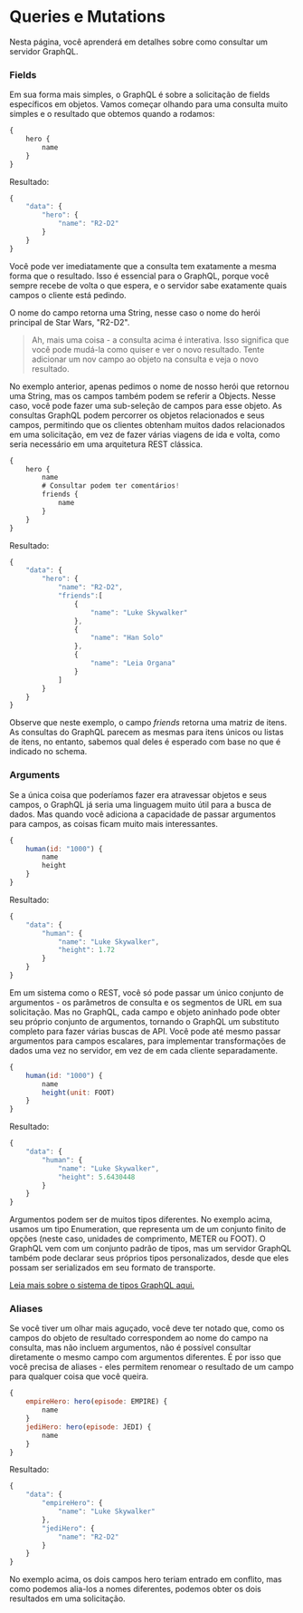 # Queries e Mutations

Nesta página, você aprenderá em detalhes sobre como consultar um servidor GraphQL.

### Fields

Em sua forma mais simples, o GraphQL é sobre a solicitação de fields específicos em objetos. Vamos começar olhando para uma consulta muito simples e o resultado que obtemos quando a rodamos:

```javascript
{
    hero {
        name
    }
}
```

Resultado:

```javascript
{
    "data": {
        "hero": {
            "name": "R2-D2"
        }
    }
}
```

Você pode ver imediatamente que a consulta tem exatamente a mesma forma que o resultado. Isso é essencial para o GraphQL, porque você sempre recebe de volta o que espera, e o servidor sabe exatamente quais campos o cliente está pedindo.

O nome do campo retorna uma String, nesse caso o nome do herói principal de Star Wars, "R2-D2".

> Ah, mais uma coisa - a consulta acima é interativa. Isso significa que você pode mudá-la como quiser e ver o novo resultado. Tente adicionar um nov campo ao objeto na consulta e veja o novo resultado.

No exemplo anterior, apenas pedimos o nome de nosso herói que retornou uma String, mas os campos também podem se referir a Objects. Nesse caso, você pode fazer uma sub-seleção de campos para esse objeto. As consultas GraphQL podem percorrer os objetos relacionados e seus campos, permitindo que os clientes obtenham muitos dados relacionados em uma solicitação, em vez de fazer várias viagens de ida e volta, como seria necessário em uma arquitetura REST clássica.

```javascript
{
    hero {
        name
        # Consultar podem ter comentários!
        friends {
            name
        }
    }
}
```

Resultado:

```javascript
{
    "data": {
        "hero": {
            "name": "R2-D2",
            "friends":[
                {
                    "name": "Luke Skywalker"
                },
                {
                    "name": "Han Solo"
                },
                {
                    "name": "Leia Organa"
                }
            ]
        }
    }
}
```

Observe que neste exemplo, o campo *friends* retorna uma matriz de itens. As consultas do GraphQL parecem as mesmas para itens únicos ou listas de itens, no entanto, sabemos qual deles é esperado com base no que é indicado no schema.

### Arguments

Se a única coisa que poderíamos fazer era atravessar objetos e seus campos, o GraphQL já seria uma linguagem muito útil para a busca de dados. Mas quando você adiciona a capacidade de passar argumentos para campos, as coisas ficam muito mais interessantes.

```javascript
{
    human(id: "1000") {
        name
        height
    }
}
```

Resultado:

```javascript
{
    "data": {
        "human": {
            "name": "Luke Skywalker",
            "height": 1.72
        }
    }
}
```

Em um sistema como o REST, você só pode passar um único conjunto de argumentos - os parâmetros de consulta e os segmentos de URL em sua solicitação. Mas no GraphQL, cada campo e objeto aninhado pode obter seu próprio conjunto de argumentos, tornando o GraphQL um substituto completo para fazer várias buscas de API. Você pode até mesmo passar argumentos para campos escalares, para implementar transformações de dados uma vez no servidor, em vez de em cada cliente separadamente.

```javascript
{
    human(id: "1000") {
        name
        height(unit: FOOT)
    }
}
```

Resultado:

```javascript
{
    "data": {
        "human": {
            "name": "Luke Skywalker",
            "height": 5.6430448
        }
    }
}
```

Argumentos podem ser de muitos tipos diferentes. No exemplo acima, usamos um tipo Enumeration, que representa um de um conjunto finito de opções (neste caso, unidades de comprimento, METER ou FOOT). O GraphQL vem com um conjunto padrão de tipos, mas um servidor GraphQL também pode declarar seus próprios tipos personalizados, desde que eles possam ser serializados em seu formato de transporte.

[Leia mais sobre o sistema de tipos GraphQL aqui.](../schema)

### Aliases

Se você tiver um olhar mais aguçado, você deve ter notado que, como os campos do objeto de resultado correspondem ao nome do campo na consulta, mas não incluem argumentos, não é possível consultar diretamente o mesmo campo com argumentos diferentes. É por isso que você precisa de aliases - eles permitem renomear o resultado de um campo para qualquer coisa que você queira.

```javascript
{
    empireHero: hero(episode: EMPIRE) {
        name
    }
    jediHero: hero(episode: JEDI) {
        name
    }
}
```

Resultado:

```javascript
{
    "data": {
        "empireHero": {
            "name": "Luke Skywalker"
        },
        "jediHero": {
            "name": "R2-D2"
        }
    }
}
```

No exemplo acima, os dois campos hero teriam entrado em conflito, mas como podemos alia-los a nomes diferentes, podemos obter os dois resultados em uma solicitação.